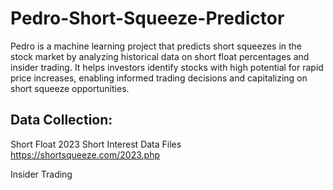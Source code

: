 # Pedro-Short-Squeeze-Predictor

Pedro is a machine learning project that predicts short squeezes in the stock market by analyzing historical data on short float percentages and insider trading. It helps investors identify stocks with high potential for rapid price increases, enabling informed trading decisions and capitalizing on short squeeze opportunities.


## Data Collection:

Short Float
2023 Short Interest Data Files
https://shortsqueeze.com/2023.php

Insider Trading
